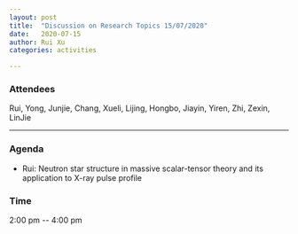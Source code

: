 ```yaml
---
layout: post
title:  "Discussion on Research Topics 15/07/2020"
date:   2020-07-15
author: Rui Xu
categories: activities

---
```



### Attendees

Rui, Yong, Junjie, Chang, Xueli, Lijing, Hongbo, Jiayin, Yiren, Zhi, Zexin,
LinJie

---

### Agenda

- Rui: Neutron star structure in massive scalar-tensor theory and its
  application to X-ray pulse profile





### Time

2:00 pm -- 4:00 pm
